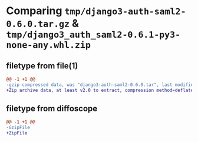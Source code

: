 # Comparing `tmp/django3-auth-saml2-0.6.0.tar.gz` & `tmp/django3_auth_saml2-0.6.1-py3-none-any.whl.zip`

## filetype from file(1)

```diff
@@ -1 +1 @@
-gzip compressed data, was "django3-auth-saml2-0.6.0.tar", last modified: Fri Feb 17 18:03:58 2023, max compression
+Zip archive data, at least v2.0 to extract, compression method=deflate
```

## filetype from diffoscope

```diff
@@ -1 +1 @@
-GzipFile
+ZipFile
```

